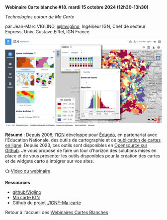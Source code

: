 **Webinaire Carte blanche #18. mardi 15 octobre 2024 (12h30-13h30)** 

_Technologies autour de Ma Carte_ 

par Jean-Marc VIGLINO, [@jmviglino](https://twitter.com/jmviglino), Ingénieur IGN, Chef de secteur Express, Univ. Gustave Eiffel, IGN France.



![alt text](https://raw.githubusercontent.com/magisAR9/webinaires/main/affiche_Viglino2024.png)

**Résumé** : Depuis 2008, l’[IGN](https://www.ign.fr/) développe pour [Édugéo](https://www.edugeo.fr/), en partenariat avec l’Éducation Nationale, des outils de cartographie
et de [publication de cartes en ligne](https://macarte.ign.fr/). Depuis 2023, ces outils sont disponibles en [Opensource sur Github](https://github.com/IGNF-Ma-carte).
Je vous propose de faire un tour d’horizon des solutions mises en place et de vous présenter les outils disponibles pour la création des cartes et de widgets carto
à intégrer sur vos sites.

📺 [Video du webinaire](https://sharedocs.huma-num.fr/wl/?id=4oLuNMCNsoVe7P0QEr0ICdM87TrVrNa0) </br>

**Ressources** </br>
- [github/Viglino](https://github.com/Viglino)
- [Ma carte IGN](https://macarte.ign.fr/)
- Github du projet [./IGNF-Ma-carte](https://github.com/IGNF-Ma-carte)

Retour à l'accueil des [Webinaires Cartes Blanches](https://github.com/magisAR9/webinaires)
